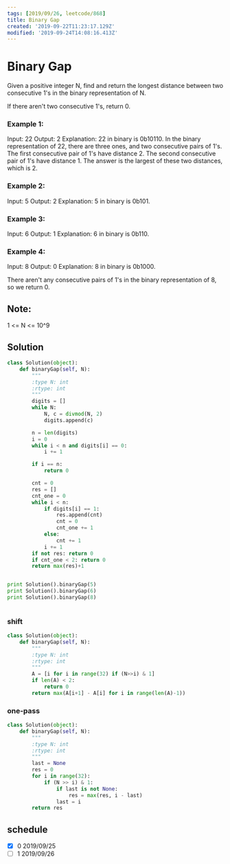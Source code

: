 ```yaml
---
tags: [2019/09/26, leetcode/868]
title: Binary Gap
created: '2019-09-22T11:23:17.129Z'
modified: '2019-09-24T14:08:16.413Z'
---
```


# Binary Gap

Given a positive integer N, find and return the longest distance between two consecutive 1's in the binary representation of N.

If there aren't two consecutive 1's, return 0.

 

### Example 1:

Input: 22
Output: 2
Explanation: 
22 in binary is 0b10110.
In the binary representation of 22, there are three ones, and two consecutive pairs of 1's.
The first consecutive pair of 1's have distance 2.
The second consecutive pair of 1's have distance 1.
The answer is the largest of these two distances, which is 2.

### Example 2:

Input: 5
Output: 2
Explanation: 
5 in binary is 0b101.

### Example 3:

Input: 6
Output: 1
Explanation: 
6 in binary is 0b110.

### Example 4:

Input: 8
Output: 0
Explanation: 
8 in binary is 0b1000.

There aren't any consecutive pairs of 1's in the binary representation of 8, so we return 0.
 

## Note:

1 <= N <= 10^9

## Solution

```python
class Solution(object):
    def binaryGap(self, N):
        """
        :type N: int
        :rtype: int
        """
        digits = []
        while N:
            N, c = divmod(N, 2)
            digits.append(c)

        n = len(digits)
        i = 0
        while i < n and digits[i] == 0:
            i += 1

        if i == n:
            return 0

        cnt = 0
        res = []
        cnt_one = 0
        while i < n:
            if digits[i] == 1:
                res.append(cnt)
                cnt = 0
                cnt_one += 1
            else:
                cnt += 1
            i += 1
        if not res: return 0
        if cnt_one < 2: return 0
        return max(res)+1


print Solution().binaryGap(5)
print Solution().binaryGap(6)
print Solution().binaryGap(8)
    
```

### shift

```python
class Solution(object):
    def binaryGap(self, N):
        """
        :type N: int
        :rtype: int
        """
        A = [i for i in range(32) if (N>>i) & 1]
        if len(A) < 2:
            return 0
        return max(A[i+1] - A[i] for i in range(len(A)-1))
```

### one-pass

```python
class Solution(object):
    def binaryGap(self, N):
        """
        :type N: int
        :rtype: int
        """
        last = None
        res = 0
        for i in range(32):
            if (N >> i) & 1:
                if last is not None:
                    res = max(res, i - last)
                last = i
        return res
```

## schedule

* [x] 0 2019/09/25
* [ ] 1 2019/09/26
